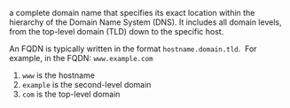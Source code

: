 a complete domain name that specifies its exact location within the hierarchy of the Domain Name System (DNS). It includes all domain levels, from the top-level domain (TLD) down to the specific host. 

An FQDN is typically written in the format `hostname.domain.tld`. 
For example, in the FQDN: `www.example.com`
1. `www` is the hostname
2. `example` is the second-level domain
3. `com` is the top-level domain